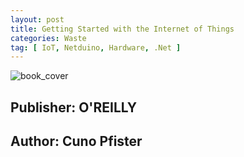 ```yaml
---
layout: post
title: Getting Started with the Internet of Things
categories: Waste 
tag: [ IoT, Netduino, Hardware, .Net ]
---
```


![book_cover](./img/cover)

## Publisher: O'REILLY
## Author: Cuno Pfister